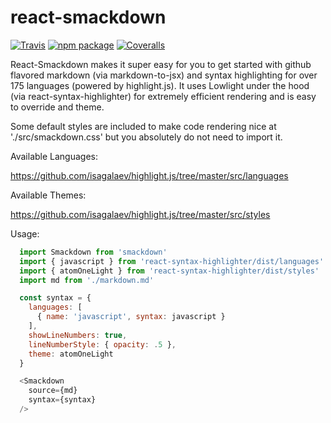 # react-smackdown

[![Travis][build-badge]][build]
[![npm package][npm-badge]][npm]
[![Coveralls][coveralls-badge]][coveralls]

React-Smackdown makes it super easy for you to get started with github flavored markdown (via markdown-to-jsx) and syntax highlighting for over 175 languages (powered by highlight.js). It uses Lowlight under the hood (via react-syntax-highlighter) for extremely efficient rendering and is easy to override and theme.

Some default styles are included to make code rendering nice at './src/smackdown.css' but you absolutely do not need to import it.

Available Languages:

https://github.com/isagalaev/highlight.js/tree/master/src/languages

Available Themes:

https://github.com/isagalaev/highlight.js/tree/master/src/styles

Usage:

```javascript
  import Smackdown from 'smackdown'
  import { javascript } from 'react-syntax-highlighter/dist/languages'
  import { atomOneLight } from 'react-syntax-highlighter/dist/styles'
  import md from './markdown.md'

  const syntax = {
    languages: [
      { name: 'javascript', syntax: javascript }
    ],
    showLineNumbers: true,
    lineNumberStyle: { opacity: .5 },
    theme: atomOneLight
  }

  <Smackdown
    source={md}
    syntax={syntax}
  />
```


[build-badge]: https://img.shields.io/travis/user/repo/master.png?style=flat-square
[build]: https://travis-ci.org/user/repo

[npm-badge]: https://img.shields.io/npm/v/npm-package.png?style=flat-square
[npm]: https://www.npmjs.com/package/react-smackdown

[coveralls-badge]: https://img.shields.io/coveralls/user/repo/master.png?style=flat-square
[coveralls]: https://coveralls.io/github/user/repo
